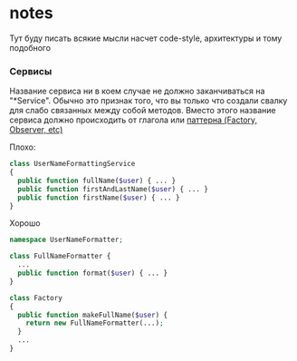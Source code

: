# notes
Тут буду писать всякие мысли насчет code-style, архитектуры и тому подобного

### Сервисы
Название сервиса ни в коем случае не должно заканчиваться на "*Service". Обычно это признак того,
что вы только что создали свалку для слабо связанных между собой методов.
Вместо этого название сервиса должно происходить от глагола или [паттерна (Factory, Observer, etc)](https://en.wikipedia.org/wiki/Software_design_pattern)

Плохо:
```php
class UserNameFormattingService
{
  public function fullName($user) { ... }
  public function firstAndLastName($user) { ... }
  public function firstName($user) { ... }
}
```

Хорошо
```php
namespace UserNameFormatter; 

class FullNameFormatter {
  ...
  public function format($user) { ... }
}

class Factory
{
  public function makeFullName($user) {
    return new FullNameFormatter(...); 
  }
  ...
}
```
